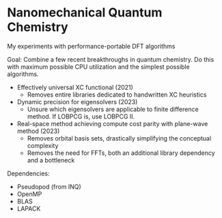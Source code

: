 # Nanomechanical Quantum Chemistry

My experiments with performance-portable DFT algorithms

Goal: Combine a few recent breakthroughs in quantum chemistry. Do this with maximum possible CPU utilization and the simplest possible algorithms.
- Effectively universal XC functional (2021)
  - Removes entire libraries dedicated to handwritten XC heuristics
- Dynamic precision for eigensolvers (2023)
  - Unsure which eigensolvers are applicable to finite difference method. If LOBPCG is, use LOBPCG II.
- Real-space method achieving compute cost parity with plane-wave method (2023)
  - Removes orbital basis sets, drastically simplifying the conceptual complexity
  - Removes the need for FFTs, both an additional library dependency and a bottleneck

Dependencies:
- Pseudopod (from INQ)
- OpenMP
- BLAS
- LAPACK

